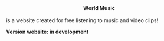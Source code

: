 <center><b>World Music</b></center> 
<br>
is a website created for free listening to music and video clips!

<b>Version website: in development</b>